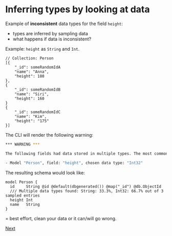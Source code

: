 # Inferring types by looking at data

Example of **inconsistent** data types for the field `height`:

- types are inferred by sampling data
- what happens if data is inconsistent?

Example: `height` as `String` and `Int`.

```tsx
// Collection: Person
[{
	"_id": someRandomIdA
	"name": "Anna",
	"height": 180
},
{
	"_id": someRandomIdB
	"name": "Siri",
	"height": 160
}
{
	"_id": someRandomIdC
	"name": "Kim",
	"height": "175"
}]
```

The CLI will render the following warning:

```bash
*** WARNING ***

The following fields had data stored in multiple types. The most common type was chosen. If loading data with a type that does not match the one in the data model, the client will crash. Please see the issue: https://github.com/prisma/prisma/issues/9654

- Model "Person", field: "height", chosen data type: "Int32"
```

The resulting schema would look like:

```tsx
model Person {
  id     String @id @default(dbgenerated()) @map("_id") @db.ObjectId
  /// Multiple data types found: String: 33.3%, Int32: 66.7% out of 3 sampled entries
  height Int
  name   String
}
```

= best effort, clean your data or it can/will go wrong.

[Next](./05-without-composite-types.md)